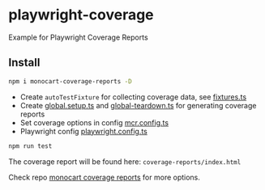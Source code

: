 # playwright-coverage
Example for Playwright Coverage Reports

## Install
```sh
npm i monocart-coverage-reports -D
```

- Create `autoTestFixture` for collecting coverage data, see [fixtures.ts](fixtures.ts)
- Create [global.setup.ts](global.setup.ts) and [global-teardown.ts](global-teardown.ts) for generating coverage reports
- Set coverage options in config [mcr.config.ts](mcr.config.ts)
- Playwright config [playwright.config.ts](playwright.config.ts)

```sh
npm run test
```
The coverage report will be found here: `coverage-reports/index.html`

Check repo [monocart coverage reports](https://github.com/cenfun/monocart-coverage-reports) for more options.